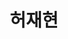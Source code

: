 ---
layout: page
title: 허재현
description: Ph.D
img: /assets/img/허재현.jpg
importance: 2
category: current
---